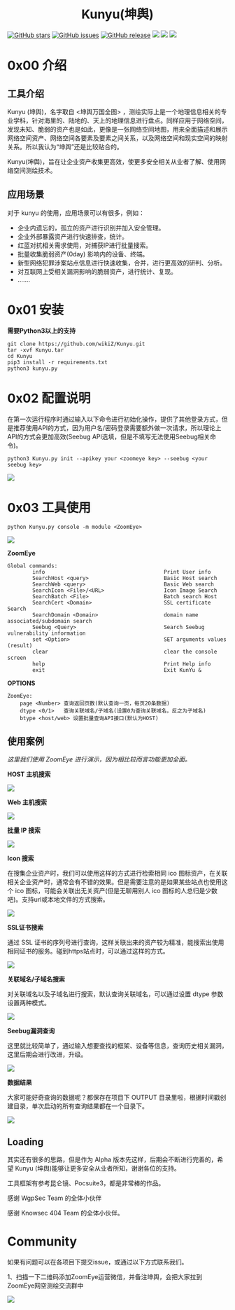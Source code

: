 <h1 align="center">Kunyu(坤舆)</h1>

[![GitHub stars](https://img.shields.io/github/stars/wikiZ/Kunyu)](https://github.com/wikiZ/Kunyu) [![GitHub issues](https://img.shields.io/github/issues/wikiZ/Kunyu)](https://github.com/wikiZ/Kunyu/issues) [![GitHub release](https://img.shields.io/github/release/wikiZ/Kunyu)](https://github.com/wikiZ/Kunyu/releases) ![](https://img.shields.io/badge/python-%3E%3D3.2-yellow) [![](https://img.shields.io/badge/author-风起-blueviolet)](https://github.com/wikiZ) [![](https://img.shields.io/badge/KnownSec-404Team-blue)](https://github.com/wikiZ)

# 0x00 介绍

## 工具介绍

Kunyu (坤舆)，名字取自 <坤舆万国全图> ，测绘实际上是一个地理信息相关的专业学科，针对海里的、陆地的、天上的地理信息进行盘点。同样应用于网络空间，发现未知、脆弱的资产也是如此，更像是一张网络空间地图，用来全面描述和展示网络空间资产、网络空间各要素及要素之间关系，以及网络空间和现实空间的映射关系。所以我认为“坤舆”还是比较贴合的。

Kunyu(坤舆)，旨在让企业资产收集更高效，使更多安全相关从业者了解、使用网络空间测绘技术。

## 应用场景

对于 kunyu 的使用，应用场景可以有很多，例如：

* 企业内遗忘的，孤立的资产进行识别并加入安全管理。 
* 企业外部暴露资产进行快速排查，统计。
* 红蓝对抗相关需求使用，对捕获IP进行批量搜索。
* 批量收集脆弱资产(0day) 影响内的设备、终端。
* 新型网络犯罪涉案站点信息进行快速收集，合并，进行更高效的研判、分析。
* 对互联网上受相关漏洞影响的脆弱资产，进行统计、复现。
* .......

# 0x01 安装

**需要Python3以上的支持**

```
git clone https://github.com/wikiZ/Kunyu.git
tar -xvf Kunyu.tar
cd Kunyu
pip3 install -r requirements.txt
python3 kunyu.py
```

# 0x02 配置说明
在第一次运行程序时通过输入以下命令进行初始化操作，提供了其他登录方式，但是推荐使用API的方式，因为用户名/密码登录需要额外做一次请求，所以理论上API的方式会更加高效(Seebug API选填，但是不填写无法使用Seebug相关命令)。
```
python3 Kunyu.py init --apikey your <zoomeye key> --seebug <your seebug key>
```
![](https://kunyugithub.oss-cn-beijing.aliyuncs.com/images/setinfo.png)

# 0x03 工具使用

```
python Kunyu.py console -m module <ZoomEye>
```
![](https://kunyugithub.oss-accelerate.aliyuncs.com/images/info.png)

**ZoomEye**

```
Global commands:
        info                                      Print User info
        SearchHost <query>                        Basic Host search
        SearchWeb <query>                         Basic Web search
        SearchIcon <File>/<URL>                   Icon Image Search
        SearchBatch <File>                        Batch search Host
        SearchCert <Domain>                       SSL certificate Search
        SearchDomain <Domain>                     domain name associated/subdomain search
        Seebug <Query>                            Search Seebug vulnerability information
        set <Option>                              SET arguments values (result)
        clear                                     clear the console screen
        help                                      Print Help info
        exit                                      Exit KunYu &
```

**OPTIONS**

```
ZoomEye:
	page <Number> 查询返回页数(默认查询一页，每页20条数据)
	dtype <0/1>   查询关联域名/子域名(设置0为查询关联域名，反之为子域名)
	btype <host/web> 设置批量查询API接口(默认为HOST)
```

## 使用案例

*这里我们使用 ZoomEye 进行演示，因为相比较而言功能更加全面。*

**HOST 主机搜索**

![](https://kunyugithub.oss-cn-beijing.aliyuncs.com/images/searchhost.png)

**Web 主机搜索**

![](https://kunyugithub.oss-accelerate.aliyuncs.com/images/searchweb.png)

**批量 IP 搜索**

![](https://kunyugithub.oss-accelerate.aliyuncs.com/images/searchbatch.png)

**Icon 搜索**

在搜集企业资产时，我们可以使用这样的方式进行检索相同 ico 图标资产，在关联相关企业资产时，通常会有不错的效果。但是需要注意的是如果某些站点也使用这个 ico 图标，可能会关联出无关资产(但是无聊用别人 ico 图标的人总归是少数吧)。支持url或本地文件的方式搜索。

![](https://kunyugithub.oss-cn-beijing.aliyuncs.com/images/searchico.png)

**SSL证书搜索**

通过 SSL 证书的序列号进行查询，这样关联出来的资产较为精准，能搜索出使用相同证书的服务。碰到https站点时，可以通过这样的方式。

![](https://kunyugithub.oss-accelerate.aliyuncs.com/images/searchcert.png)

**关联域名/子域名搜索**

对关联域名以及子域名进行搜索，默认查询关联域名，可以通过设置 dtype 参数设置两种模式。

![](https://kunyugithub.oss-accelerate.aliyuncs.com/images/searchdomain.png)

**Seebug漏洞查询**

这里就比较简单了，通过输入想要查找的框架、设备等信息，查询历史相关漏洞，这里后期会进行改进，升级。

![](https://kunyugithub.oss-accelerate.aliyuncs.com/images/seebug.png)

**数据结果**

大家可能好奇查询的数据呢？都保存在项目下 OUTPUT 目录里啦，根据时间戳创建目录，单次启动的所有查询结果都在一个目录下。

![](https://kunyugithub.oss-cn-beijing.aliyuncs.com/images/output.png)


## Loading

其实还有很多的思路，但是作为 Alpha 版本先这样，后期会不断进行完善的，希望 Kunyu (坤舆)能够让更多安全从业者所知，谢谢各位的支持。

工具框架有参考昆仑镜、Pocsuite3，都是非常棒的作品。

感谢 WgpSec Team 的全体小伙伴

感谢 Knowsec 404 Team 的全体小伙伴。

# Community

如果有问题可以在各项目下提交issue，或通过以下方式联系我们。

1、扫描一下二维码添加ZoomEye运营微信，并备注坤舆，会把大家拉到ZoomEye网空测绘交流群中

![](https://kunyugithub.oss-accelerate.aliyuncs.com/images/yunying.jpg)


